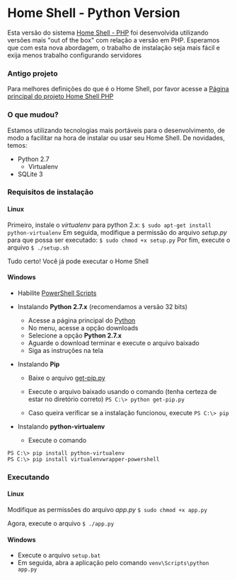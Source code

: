 Home Shell - Python Version
=========

Esta versão do sistema [Home Shell - PHP](http://github.com/alisonbento/home-shell/) foi desenvolvida utilizando versões mais "out of the box" com relação a versão em PHP.
Esperamos que com esta nova abordagem, o trabalho de instalação seja mais fácil e exija menos trabalho configurando servidores

### Antigo projeto ###
Para melhores definições do que é o Home Shell, por favor acesse a [Página principal do projeto Home Shell PHP](http://github.com/alisonbento/home-shell/)

### O que mudou? ###
Estamos utilizando tecnologias mais portáveis para o desenvolvimento, de modo a facilitar na hora de instalar ou usar seu Home Shell.
De novidades, temos:
* Python 2.7
  * Virtualenv
* SQLite 3

### Requisitos de instalação ###
#### Linux ####
Primeiro, instale o *virtualenv* para python 2.x:
```$ sudo apt-get install python-virtualenv```
Em seguida, modifique a permissão do arquivo *setup.py* para que possa ser executado:
```$ sudo chmod +x setup.py```
Por fim, execute o arquivo
```$ ./setup.sh```

Tudo certo! Você já pode executar o Home Shell

#### Windows ####
* Habilite [PowerShell Scripts](http://technet.microsoft.com/en-us/library/ee176949.aspx)

* Instalando **Python 2.7.x** (recomendamos a versão 32 bits)
  * Acesse a página principal do [Python](https://www.python.org/)
  * No menu, acesse a opção downloads
  * Selecione a opção **Python 2.7.x**
  * Aguarde o download terminar e execute o arquivo baixado
  * Siga as instruções na tela
 
* Instalando **Pip**
  * Baixe o arquivo [get-pip.py](https://raw.githubusercontent.com/pypa/pip/master/contrib/get-pip.py)
  * Execute o arquivo baixado usando o comando (tenha certeza de estar no diretório correto)
```PS C:\> python get-pip.py```

  * Caso queira verificar se a instalação funcionou, execute
```PS C:\> pip```

* Instalando **python-virtualenv**
  * Execute o comando
```
PS C:\> pip install python-virtualenv
PS C:\> pip install virtualenvwrapper-powershell
```

### Executando ###

#### Linux ####
Modifique as permissões do arquivo *app.py*
```$ sudo chmod +x app.py```

Agora, execute o arquivo
```$ ./app.py```

#### Windows ####
* Execute o arquivo ```setup.bat```
* Em seguida, abra a aplicação pelo comando
```venv\Scripts\python app.py```
